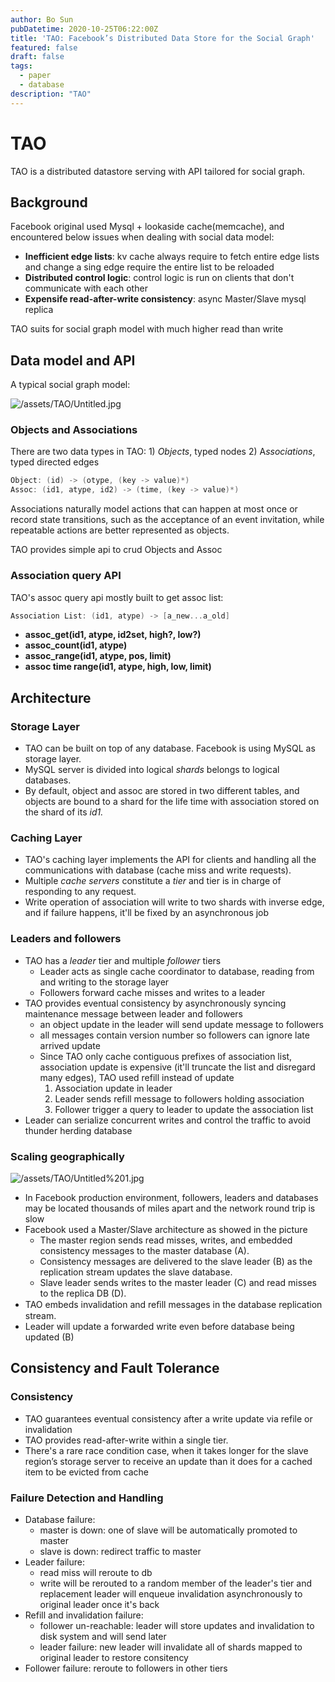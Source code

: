 ```yaml
---
author: Bo Sun
pubDatetime: 2020-10-25T06:22:00Z
title: 'TAO: Facebook’s Distributed Data Store for the Social Graph'
featured: false
draft: false
tags:
  - paper
  - database
description: "TAO"
---
```


# TAO

 TAO is a distributed datastore serving with API tailored for social graph.
## Background

Facebook original used Mysql + lookaside cache(memcache), and encountered below issues when dealing with social data model:

- **Inefficient edge lists**: kv cache always require to fetch entire edge lists and change a sing edge require the entire list to be reloaded
- **Distributed control logic**: control logic is run on clients that don't communicate with each other
- **Expensife read-after-write consistency**: async Master/Slave mysql replica

TAO suits for social graph model with much higher read than write

## Data model and API

A typical social graph model:

![/assets/TAO/Untitled.jpg](/assets/TAO/Untitled.jpg)

### Objects and Associations

There are two data types in TAO: 1) *Objects*, typed nodes 2) A*ssociations*, typed directed edges

```c
Object: (id) -> (otype, (key -> value)*)
Assoc: (id1, atype, id2) -> (time, (key -> value)*)
```

Associations naturally model actions that can happen at most once or record state transitions, such as the acceptance of an event invitation, while repeatable actions are better represented as objects.

TAO provides simple api to crud Objects and Assoc

### Association query API

TAO's assoc query api mostly built to get assoc list:

```c
Association List: (id1, atype) -> [a_new...a_old]
```

- **assoc_get(id1, atype, id2set, high?, low?)**
- **assoc_count(id1, atype)**
- **assoc_range(id1, atype, pos, limit)**
- **assoc time range(id1, atype, high, low, limit)**

## Architecture

### Storage Layer

- TAO can be built on top of any database. Facebook is using MySQL as storage layer.
- MySQL server is divided into logical *shards* belongs to logical databases.
- By default, object and assoc are stored in two different tables, and objects are bound to a shard for the life time with association stored on the shard of its *id1.*

### Caching Layer

- TAO's caching layer implements the API for clients and handling all the communications with database (cache miss and write requests).
- Multiple *cache servers* constitute a *tier* and tier is in charge of responding to any request.
- Write operation of association will write to two shards with inverse edge, and if failure happens, it'll be fixed by an asynchronous job

### Leaders and followers

- TAO has a *leader* tier and multiple *follower* tiers
    - Leader acts as single cache coordinator to database, reading from and writing to the storage layer
    - Followers forward cache misses and writes to a leader
- TAO provides eventual consistency by asynchronously syncing maintenance message between leader and followers
    - an object update in the leader will send update message to followers
    - all messages contain version number so followers can ignore late arrived update
    - Since TAO only cache contiguous prefixes of association list, association update is expensive (it'll truncate the list and disregard many edges), TAO used refill instead of update
        1. Association update in leader
        2. Leader sends refill message to followers holding association
        3. Follower trigger a query to leader to update the association list
- Leader can serialize concurrent writes and control the traffic to avoid thunder herding database

### Scaling geographically

![/assets/TAO/Untitled%201.jpg](/assets/TAO/Untitled%201.jpg)

- In Facebook production environment, followers, leaders and databases may be located thousands of miles apart and the network round trip is slow
- Facebook used a Master/Slave architecture as showed in the picture
    - The master region sends read misses, writes, and embedded consistency messages to the master database (A).
    - Consistency messages are delivered to the slave leader (B) as the replication stream updates the slave database.
    - Slave leader sends writes to the master leader (C) and read misses to the replica DB (D).
- TAO embeds invalidation and reﬁll messages in the database replication stream.
- Leader will update a forwarded write even before database being updated (B)

## Consistency and Fault Tolerance

### Consistency

- TAO guarantees eventual consistency after a write update via refile or invalidation
- TAO provides read-after-write within a single tier.
- There's a rare race condition case, when it takes longer for the slave region’s storage server to receive an update than it does for a cached item to be evicted from cache

### Failure Detection and Handling

- Database failure:
    - master is down: one of slave will be automatically promoted to master
    - slave is down: redirect traffic to master
- Leader failure:
    - read miss will reroute to db
    - write will be rerouted to a random member of the leader's tier and replacement leader will enqueue invalidation asynchronously to original leader once it's back
- Refill and invalidation failure:
    - follower un-reachable: leader will store updates and invalidation to disk system and will send later
    - leader failure: new leader will invalidate all of shards mapped to original leader to restore consitency
- Follower failure: reroute to followers in other tiers